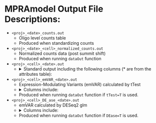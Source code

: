 # MPRAmodel Output File Descriptions:
 - `<proj>_<date>_counts.out`
      - Oligo level counts table
      - Produced when standardizing counts
 - `<proj>_<date>_<cell>_normalized_counts.out`
      - Normalized counts data (post summit shift)
      - Produced when running `dataOut` function
 - `<proj>_<cell>_<date>.out`
      + <details>
          <summary>Standard output including the following columns (* are from the attributes table): </summary>
          <ul>
               <li> ID*  </li>
               <li> SNP* </li>
               <li> chr* </li>
               <li> pos* </li>
               <li> ref_allele* </li>
               <li> alt_allele* </li>
               <li> allele* </li>
               <li> window* </li>
               <li> strand* </li>
               <li> project* </li>
               <li> haplotype* </li>
               <li> ctrl_exp -- minimized project list </li>
               <li> DNA_mean -- mean of oligo level plasmid counts </li>
               <li> ctrl_mean -- mean of normalized plasmid counts </li>
               <li> exp_mean -- mean of normalized RNA counts </li>
               <li> log2FoldChange -- log2(RNA/DNA) </li>
               <li> lfcSE -- Standard error of log2FoldChange </li>
               <li> stat -- DESeq statistic </li>
               <li> pvalue -- unadjusted pvalue associated with oligos </li>
               <li> padj -- BH adjusted pvalue </li>
        </ul>
      </details>
 - `<proj>_<cell>_emVAR_<date>.out`
      - Expression-Modulating Variants (emVAR) calculated by tTest
      + <details>
          <summary>Columns include: </summary>
          <ul>
            <li> comb -- <code> SNP_window_strand_haplotype </code> </li>
                <li> ID </li>
                <li> SNP </li>
                <li> chr </li>
                <li> pos </li>
                <li> ref_allele </li>
                <li> alt_allele </li>
                <li> allele </li>
                <li> window </li>
                <li> strand </li>
                <li> haplotype </li>
                <li> A_Ctrl_Mean -- mean of normalized plasmid counts for the reference allele </li>
                <li> A_Exp_Mean -- mean of normalized RNA counts for the reference allele </li>
                <li> A_log2FC -- log2FoldChange for the reference allele </li>
                <li> A_log2FC_SE -- standard error of the log2FC for the reference allele </li>
                <li> A_logP -- -log10(pvalue) for the reference allele </li>
                <li> A_logPadj_BH -- -log10 Benjamini Hochberg adjusted pvalue for the reference allele </li>
                <li> A_logPadj_BF -- -log10 Bonferroni adjusted pvalue for the reference allele </li>
                <li> B_Ctrl_Mean -- mean of normalized plasmid counts for the alternate allele </li>
                <li> B_Exp_Mean -- mean of normalized RNA counts for the alternate allele </li>
                <li> B_log2FC -- log2FoldChange for the alternate allele </li>
                <li> B_log2FC_SE -- standard error of the log2FC for the alternate allele </li>
                <li> B_logP -- -log10(pvalue) for the alternate allele </li>
                <li> B_logPadj_BH -- -log10 Benjamini Hochberg adjusted pvalue for the alternate allele </li>
                <li> B_logPadj_BF -- -log10 Bonferroni adjusted pvalue for the alternate allele </li>
                <li> Log2Skew -- `B_log2FC - A_log2FC` </li>
                <li> LogSkew_SE -- `sqrt(A_log2FC_SE^2 + B_log2FC_SE^2)` </li>
                <li> Skew_logP -- -log10(pvalue) from the tTest </li>
                <li> Skew_logFDR -- -log10 Benjamini Hochberg adjusted pvalue (A or B must have significance) </li>
        </ul>
      </details>
          <ul> <li>Produced when running <code>dataOut</code> function if <code>tTest=T</code> is used. </li> </ul>
 - `<proj>_<cell>_DE_ase_<date>.out`
      - emVAR calculated by DESeq2 glm
      + <details>
            <summary>Columns include: </summary>
            <ul>
                <li> ID </li>
                <li> comb -- <code> SNP_window_strand_haplotype </code> </li>
                <li> SNP </li>
                <li> chr </li>
                <li> pos </li>
                <li> ref_allele </li>
                <li> alt_allele </li>
                <li> allele </li>
                <li> window </li>
                <li> strand </li>
                <li> haplotype </li>
                <li> A_Ctrl_Mean -- mean of normalized plasmid counts for the reference allele </li>
                <li> A_Exp_Mean -- mean of normalized RNA counts for the reference allele </li>
                <li> A_log2FC -- log2FoldChange for the reference allele </li>
                <li> A_log2FC_SE -- standard error of the log2FC for the reference allele </li>
                <li> A_logP -- -log10(pvalue) for the reference allele </li>
                <li> A_logPadj_BH -- -log10 Benjamini Hochberg adjusted pvalue for the reference allele </li>
                <li> A_logPadj_BF -- -log10 Bonferroni adjusted pvalue for the reference allele </li>
                <li> B_Ctrl_Mean -- mean of normalized plasmid counts for the alternate allele </li>
                <li> B_Exp_Mean -- mean of normalized RNA counts for the alternate allele </li>
                <li> B_log2FC -- log2FoldChange for the alternate allele </li>
                <li> B_log2FC_SE -- standard error of the log2FC for the alternate allele </li>
                <li> B_logP -- -log10(pvalue) for the alternate allele </li>
                <li> B_logPadj_BH -- -log10 Benjamini Hochberg adjusted pvalue for the alternate allele </li>
                <li> B_logPadj_BF -- -log10 Bonferroni adjusted pvalue for the alternate allele </li>
                <li> Log2Skew -- `B_log2FC - A_log2FC` </li>
                <li> LogSkew_SE -- `sqrt(A_log2FC_SE^2 + B_log2FC_SE^2)` </li>
                <li> Skew_logP -- -log10(pvalue) from the tTest </li>
                <li> Skew_logFDR -- -log10 Benjamini Hochberg adjusted pvalue (A or B must have significance) </li>
        </ul>
      </details>
          <ul> <li>Produced when running <code>dataOut</code> function if <code>DEase=T</code> is used. </li> </ul>
